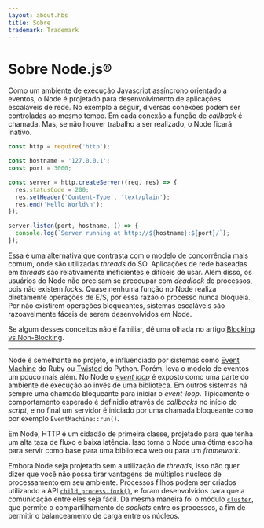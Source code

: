 ```yaml
---
layout: about.hbs
title: Sobre
trademark: Trademark
---
```

# Sobre Node.js&reg;
<!--
As an asynchronous event driven JavaScript runtime, Node is designed to build
scalable network applications. In the following "hello world" example, many
connections can be handled concurrently. Upon each connection the callback is
fired, but if there is no work to be done, Node will sleep.
-->

Como um ambiente de execução Javascript assíncrono orientado a eventos, o Node
é projetado para desenvolvimento de aplicações escaláveis de rede. No exemplo a
seguir, diversas conexões podem ser controladas ao mesmo tempo. Em cada conexão
a função de _callback_ é chamada. Mas, se não houver trabalho a ser realizado,
o Node ficará inativo.

```javascript
const http = require('http');

const hostname = '127.0.0.1';
const port = 3000;

const server = http.createServer((req, res) => {
  res.statusCode = 200;
  res.setHeader('Content-Type', 'text/plain');
  res.end('Hello World\n');
});

server.listen(port, hostname, () => {
  console.log(`Server running at http://${hostname}:${port}/`);
});
```

<!--
This is in contrast to today's more common concurrency model where OS threads
are employed. Thread-based networking is relatively inefficient and very
difficult to use. Furthermore, users of Node are free from worries of
dead-locking the process, since there are no locks. Almost no function in Node
directly performs I/O, so the process never blocks. Because nothing blocks,
scalable systems are very reasonable to develop in Node.

If some of this language is unfamiliar, there is a full article on
[Blocking vs Non-Blocking][].
-->

Essa é uma alternativa que contrasta com o modelo de concorrência mais comum, onde são
utilizadas _threads_ do SO. Aplicações de rede baseadas em _threads_ são relativamente
ineficientes e difíceis de usar. Além disso, os usuários do Node não precisam
se preocupar com _deadlock_ de processos, pois não existem _locks_. Quase nenhuma função
no Node realiza diretamente operações de E/S, por essa razão o processo nunca bloqueia.
Por não existirem operações bloqueantes, sistemas escaláveis são razoavelmente fáceis
de serem desenvolvidos em Node.

Se algum desses conceitos não é familiar, dê uma olhada no artigo [Blocking vs Non-Blocking][].

---

<!--
Node is similar in design to, and influenced by, systems like Ruby's
[Event Machine][] or Python's [Twisted][]. Node takes the event model a bit
further. It presents an [event loop][] as a runtime construct instead of as a library.
In other systems there is always a blocking call to start the event-loop.
Typically behavior is defined through callbacks at the beginning of a script
and at the end starts a server through a blocking call like
`EventMachine::run()`. In Node there is no such start-the-event-loop call. Node
simply enters the event loop after executing the input script. Node exits the
event loop when there are no more callbacks to perform. This behavior is like
browser JavaScript — the event loop is hidden from the user.
-->
Node é semelhante no projeto, e influenciado por sistemas como [Event Machine][] do Ruby
ou [Twisted][] do Python. Porém, leva o modelo de eventos um pouco mais além. No Node o _[event loop][]_
é exposto como uma parte do ambiente de execução ao invés de uma biblioteca. Em outros sistemas há
sempre uma chamada bloqueante para iniciar o _event-loop_. Tipicamente o comportamento esperado é
definidio através de _callbacks_ no início do _script_, e no final um servidor é iniciado por uma
chamada bloqueante como por exemplo `EventMachine::run()`.

<!--
HTTP is a first class citizen in Node, designed with streaming and low latency
in mind. This makes Node well suited for the foundation of a web library or
framework.
-->
Em Node, HTTP é um cidadão de primeira classe, projetado para que tenha um alta
taxa de fluxo e baixa latência. Isso torna o Node uma ótima escolha para servir como base para
uma biblioteca web ou para um _framework_.

<!--
Just because Node is designed without threads, doesn't mean you cannot take
advantage of multiple cores in your environment. Child processes can be spawned
by using our [`child_process.fork()`][] API, and are designed to be easy to
communicate with. Built upon that same interface is the [`cluster`][] module,
which allows you to share sockets between processes to enable load balancing
over your cores.
-->
Embora Node seja projetado sem a utilização de _threads_, isso não quer dizer que
você não possa tirar vantagens de múltiplos núcleos de processamento em seu ambiente.
Processos filhos podem ser criados utilizando a API [`child_process.fork()`][], e foram
desenvolvidos para que a comunicação entre eles seja fácil. Da mesma maneira foi o módulo
[`cluster`][], que permite o compartilhamento de _sockets_ entre os processos, a fim de
permitir o balanceamento de carga entre os núcleos.

[Blocking vs Non-Blocking]: https://nodejs.org/en/docs/guides/blocking-vs-non-blocking/
[`child_process.fork()`]: https://nodejs.org/api/child_process.html#child_process_child_process_fork_modulepath_args_options
[`cluster`]: https://nodejs.org/api/cluster.html
[event loop]: https://nodejs.org/en/docs/guides/event-loop-timers-and-nexttick/
[Event Machine]: https://github.com/eventmachine/eventmachine
[Twisted]: http://twistedmatrix.com/
